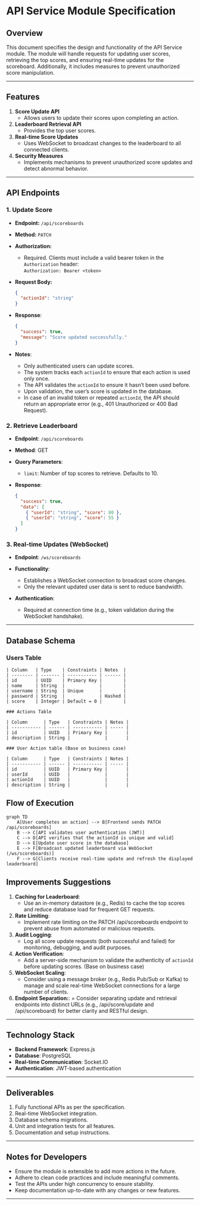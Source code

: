 # API Service Module Specification

## Overview

This document specifies the design and functionality of the API Service module. The module will handle requests for updating user scores, retrieving the top scores, and ensuring real-time updates for the scoreboard. Additionally, it includes measures to prevent unauthorized score manipulation.

---

## Features

1. **Score Update API**
   - Allows users to update their scores upon completing an action.
2. **Leaderboard Retrieval API**
   - Provides the top user scores.
3. **Real-time Score Updates**
   - Uses WebSocket to broadcast changes to the leaderboard to all connected clients.
4. **Security Measures**
   - Implements mechanisms to prevent unauthorized score updates and detect abnormal behavior.

---

## API Endpoints

### 1. Update Score

- **Endpoint:** `/api/scoreboards`
- **Method:** `PATCH`
- **Authorization:**
  - Required. Clients must include a valid bearer token in the `Authorization` header:  
    `Authorization: Bearer <token>`
- **Request Body:**

  ```json
  {
    "actionId": "string"
  }
  ```

- **Response**:

  ```json
  {
    "success": true,
    "message": "Score updated successfully."
  }
  ```

- **Notes**:
  - Only authenticated users can update scores.
  - The system tracks each `actionId` to ensure that each action is used only once.
  - The API validates the `actionId` to ensure it hasn’t been used before.
  - Upon validation, the user’s score is updated in the database.
  - In case of an invalid token or repeated `actionId`, the API should return an appropriate error (e.g., 401 Unauthorized or 400 Bad Request).

### 2. Retrieve Leaderboard

- **Endpoint**: `/api/scoreboards`
- **Method**: GET
- **Query Parameters**:
  - `limit`: Number of top scores to retrieve. Defaults to 10.
- **Response**:

  ```json
  {
    "success": true,
    "data": [
      { "userId": "string", "score": 80 },
      { "userId": "string", "score": 55 }
    ]
  }
  ```

### 3. Real-time Updates (WebSocket)

- **Endpoint**: `/ws/scoreboards`

- **Functionality**:

  - Establishes a WebSocket connection to broadcast score changes.
  - Only the relevant updated user data is sent to reduce bandwidth.

- **Authentication**:

  - Required at connection time (e.g., token validation during the WebSocket handshake).

---

## Database Schema

### Users Table
```
| Column   | Type    | Constraints | Notes  |
| -------- | ------- | ----------- | ------ |
| id       | UUID    | Primary Key |        |
| name     | String  |             |        |
| username | String  | Unique      |        |
| password | String  |             | Hashed |
| score    | Integer | Default = 0 |        |

### Actions Table

| Column      | Type   | Constraints | Notes |
| ----------- | ------ | ----------- | ----- |
| id          | UUID   | Primary Key |       |
| description | String |             |       |

### User Action table (Base on business case)

| Column      | Type   | Constraints | Notes |
| ----------- | ------ | ----------- | ----- |
| id          | UUID   | Primary Key |       |
| userId      | UUID   |             |       |
| actionId    | UUID   |             |       |
| description | String |             |       |

```

## Flow of Execution

```mermaid
graph TD
    A[User completes an action] --> B[Frontend sends PATCH /api/scoreboards]
    B --> C[API validates user authentication (JWT)]
    C --> D[API verifies that the actionId is unique and valid]
    D --> E[Update user score in the database]
    E --> F[Broadcast updated leaderboard via WebSocket (/ws/scoreboards)]
    F --> G[Clients receive real-time update and refresh the displayed leaderboard]

```

## Improvements Suggestions

1. **Caching for Leaderboard**:
   - Use an in-memory datastore (e.g., Redis) to cache the top scores and reduce database load for frequent GET requests.
2. **Rate Limiting**:
   - Implement rate limiting on the PATCH /api/scoreboards endpoint to prevent abuse from automated or malicious requests.
3. **Audit Logging**:
   - Log all score update requests (both successful and failed) for monitoring, debugging, and audit purposes.
4. **Action Verification**:
   - Add a server-side mechanism to validate the authenticity of `actionId` before updating scores. (Base on business case)
5. **WebSocket Scaling**:
   - Consider using a message broker (e.g., Redis Pub/Sub or Kafka) to manage and scale real-time WebSocket connections for a large number of clients.
6. **Endpoint Separation:**:
   = Consider separating update and retrieval endpoints into distinct URLs (e.g., /api/score/update and /api/scoreboard) for better clarity and RESTful design.

---

## Technology Stack

- **Backend Framework**: Express.js
- **Database**: PostgreSQL
- **Real-time Communication**: Socket.IO
- **Authentication**: JWT-based authentication

---

## Deliverables

1. Fully functional APIs as per the specification.
2. Real-time WebSocket integration.
3. Database schema migrations.
4. Unit and integration tests for all features.
5. Documentation and setup instructions.

---

## Notes for Developers

- Ensure the module is extensible to add more actions in the future.
- Adhere to clean code practices and include meaningful comments.
- Test the APIs under high concurrency to ensure stability.
- Keep documentation up-to-date with any changes or new features.

---
